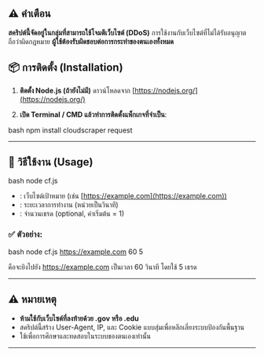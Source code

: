 
## ⚠️ คำเตือน

**สคริปต์นี้จัดอยู่ในกลุ่มที่สามารถใช้โจมตีเว็บไซต์ (DDoS)**
การใช้งานกับเว็บไซต์ที่ไม่ได้รับอนุญาตถือว่าผิดกฎหมาย
**ผู้ใช้ต้องรับผิดชอบต่อการกระทำของตนเองทั้งหมด**


## 📦 การติดตั้ง (Installation)

1. **ติดตั้ง Node.js (ถ้ายังไม่มี)**
   ดาวน์โหลดจาก [https://nodejs.org/](https://nodejs.org/)

2. **เปิด Terminal / CMD แล้วทำการติดตั้งแพ็กเกจที่จำเป็น**:

bash
npm install cloudscraper request


---

## 🚀 วิธีใช้งาน (Usage)

bash
node cf.js <url> <time> <threads>


* <url> : เว็บไซต์เป้าหมาย (เช่น [https://example.com](https://example.com))
* <time> : ระยะเวลาการทำงาน (หน่วยเป็นวินาที)
* <threads> : จำนวนเธรด (optional, ค่าเริ่มต้น = 1)

### ✅ ตัวอย่าง:

bash
node cf.js https://example.com 60 5


คือจะยิงไปยัง https://example.com เป็นเวลา 60 วินาที โดยใช้ 5 เธรด

---

## ⚠️ หมายเหตุ

* **ห้ามใช้กับเว็บไซต์ที่ลงท้ายด้วย .gov หรือ .edu**
* สคริปต์นี้สร้าง User-Agent, IP, และ Cookie แบบสุ่มเพื่อหลีกเลี่ยงระบบป้องกันพื้นฐาน
* ใช้เพื่อการศึกษาและทดสอบในระบบของตนเองเท่านั้น

---
